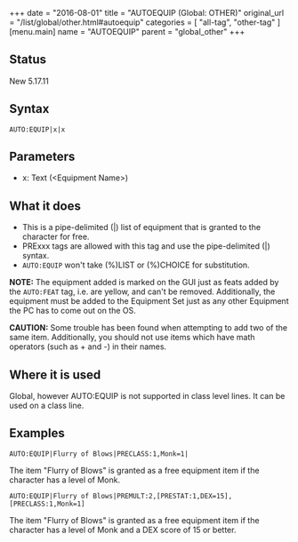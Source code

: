 +++
date = "2016-08-01"
title = "AUTOEQUIP (Global: OTHER)"
original_url = "/list/global/other.html#autoequip"
categories = [ "all-tag", "other-tag" ]
[menu.main]
    name = "AUTOEQUIP"
    parent = "global_other"
+++

## Status

New 5.17.11

## Syntax

`AUTO:EQUIP|x|x`

## Parameters

-   x: Text (&lt;Equipment Name&gt;)



What it does
------------

-   This is a pipe-delimited (|) list of equipment that is granted to
    the character for free.
-   PRExxx tags are allowed with this tag and use the pipe-delimited (|)
    syntax.
-   `AUTO:EQUIP` won't take (%)LIST or (%)CHOICE for substitution.

**NOTE:** The equipment added is marked on the GUI just as feats added
by the `AUTO:FEAT` tag, i.e. are yellow, and can't be removed.
Additionally, the equipment must be added to the Equipment Set just as
any other Equipment the PC has to come out on the OS.

**CAUTION:** Some trouble has been found when attempting to add two of
the same item. Additionally, you should not use items which have math
operators (such as + and -) in their names.

Where it is used
----------------

Global, however AUTO:EQUIP is not supported in class level lines. It can
be used on a class line.

Examples
--------

`AUTO:EQUIP|Flurry of Blows|PRECLASS:1,Monk=1|`

The item "Flurry of Blows" is granted as a free equipment item if the
character has a level of Monk.

`AUTO:EQUIP|Flurry of Blows|PREMULT:2,[PRESTAT:1,DEX=15],[PRECLASS:1,Monk=1]`

The item "Flurry of Blows" is granted as a free equipment item if the
character has a level of Monk and a DEX score of 15 or better.

